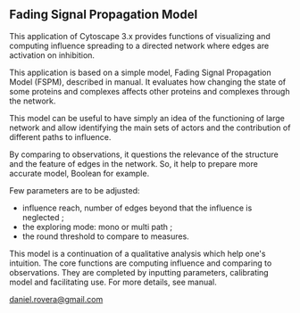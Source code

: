 ## Fading Signal Propagation Model

This application of Cytoscape 3.x provides functions of visualizing and computing influence spreading to a directed network where edges are activation on inhibition.

This application is based on a simple model, Fading Signal Propagation Model (FSPM), described in manual. It evaluates how changing the state of some proteins and complexes affects other proteins and complexes through the network.

This model can be useful to have simply an idea of the functioning of large network and allow identifying the main sets of actors and the contribution of different paths to influence.

By comparing to observations, it questions the relevance of the structure and the feature of edges in the network. So, it help to prepare more accurate model, Boolean for example.

Few parameters are to be adjusted:
- influence reach, number of edges beyond that the influence is neglected ;<br>
- the exploring mode: mono or multi path ;
- the round threshold to compare to measures.

This model is a continuation of a qualitative analysis which help one's intuition. The core functions are computing influence and comparing to observations. They are completed by inputting parameters, calibrating model and facilitating use. For more details, see manual.

daniel.rovera@gmail.com